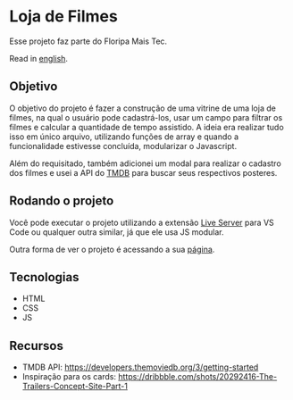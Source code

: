 
# Loja de Filmes

Esse projeto faz parte do Floripa Mais Tec.

Read in [english](./README.en.md).

## Objetivo

O objetivo do projeto é fazer a construção de uma vitrine de uma loja de filmes, na qual o usuário pode cadastrá-los, usar um campo para filtrar os filmes e calcular a quantidade de tempo assistido. A ideia era realizar tudo isso em único arquivo, utilizando funções de array e quando a funcionalidade estivesse concluída, modularizar o Javascript.

Além do requisitado, também adicionei um modal para realizar o cadastro dos filmes e usei a API do [TMDB](https://www.themoviedb.org/) para buscar seus respectivos posteres.

## Rodando o projeto

Você pode executar o projeto utilizando a extensão [Live Server](https://marketplace.visualstudio.com/items?itemName=ritwickdey.LiveServer)  para VS Code ou qualquer outra similar, já que ele usa JS modular.

Outra forma de ver o projeto é acessando a sua [página](https://inb4iba.github.io/fmt-movie-store/).

## Tecnologias

* HTML
* CSS
* JS

## Recursos

* TMDB API: https://developers.themoviedb.org/3/getting-started
* Inspiração para os cards: https://dribbble.com/shots/20292416-The-Trailers-Concept-Site-Part-1